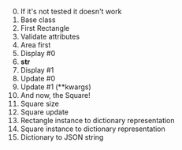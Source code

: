 0. If it's not tested it doesn't work
1. Base class
2. First Rectangle
3. Validate attributes
4. Area first
5. Display #0
6. __str__
7. Display #1
8. Update #0
9. Update #1 (**kwargs)
10. And now, the Square!
11. Square size
12. Square update
13. Rectangle instance to dictionary representation
14. Square instance to dictionary representation
15. Dictionary to JSON string

